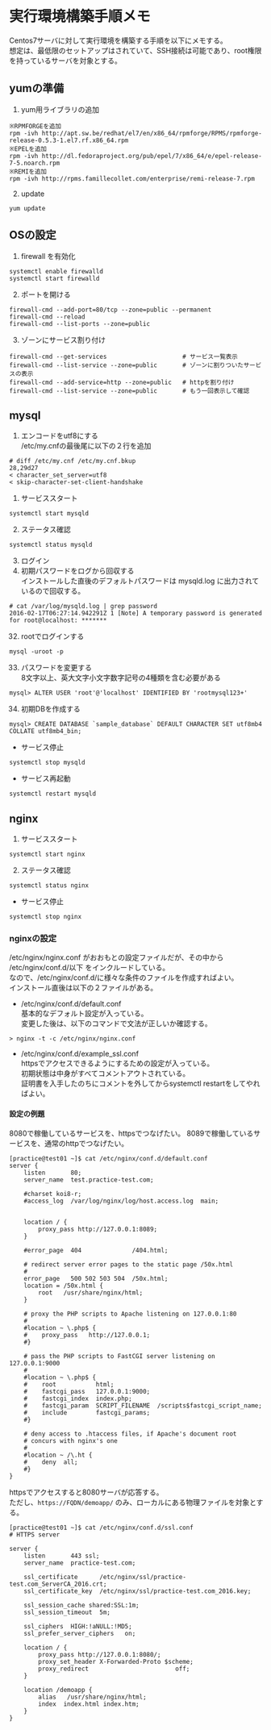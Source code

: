# 実行環境構築手順メモ

Centos7サーバに対して実行環境を構築する手順を以下にメモする。  
想定は、最低限のセットアップはされていて、SSH接続は可能であり、root権限を持っているサーバを対象とする。

## yumの準備

1. yum用ライブラリの追加  
```
※RPMFORGEを追加  
rpm -ivh http://apt.sw.be/redhat/el7/en/x86_64/rpmforge/RPMS/rpmforge-release-0.5.3-1.el7.rf.x86_64.rpm
※EPELを追加
rpm -ivh http://dl.fedoraproject.org/pub/epel/7/x86_64/e/epel-release-7-5.noarch.rpm
※REMIを追加
rpm -ivh http://rpms.famillecollet.com/enterprise/remi-release-7.rpm
```  
2. update  
```
yum update
```

## OSの設定  

1. firewall を有効化  
```
systemctl enable firewalld
systemctl start firewalld
```
2. ポートを開ける  
```
firewall-cmd --add-port=80/tcp --zone=public --permanent
firewall-cmd --reload
firewall-cmd --list-ports --zone=public
```
3. ゾーンにサービス割り付け
```
firewall-cmd --get-services                     # サービス一覧表示
firewall-cmd --list-service --zone=public       # ゾーンに割りついたサービスの表示
firewall-cmd --add-service=http --zone=public   # httpを割り付け
firewall-cmd --list-service --zone=public       # もう一回表示して確認
```

## mysql

1. エンコードをutf8にする  
/etc/my.cnfの最後尾に以下の２行を追加
```
# diff /etc/my.cnf /etc/my.cnf.bkup
28,29d27
< character_set_server=utf8
< skip-character-set-client-handshake
```
1. サービススタート
```
systemctl start mysqld
```
2. ステータス確認
```
systemctl status mysqld
```
3. ログイン
  31. 初期パスワードをログから回収する  
  インストールした直後のデフォルトパスワードは mysqld.log に出力されているので回収する。
  ```
  # cat /var/log/mysqld.log | grep password
2016-02-17T06:27:14.942291Z 1 [Note] A temporary password is generated for root@localhost: *******
  ```
  32. rootでログインする
  ```
  mysql -uroot -p
  ```
  33. パスワードを変更する  
  8文字以上、英大文字小文字数字記号の4種類を含む必要がある
  ```
  mysql> ALTER USER 'root'@'localhost' IDENTIFIED BY 'rootmysql123+'
  ```
  34. 初期DBを作成する
  ```
  mysql> CREATE DATABASE `sample_database` DEFAULT CHARACTER SET utf8mb4 COLLATE utf8mb4_bin;
  ```


* サービス停止
```
systemctl stop mysqld
```
* サービス再起動
```
systemctl restart mysqld
```

## nginx

1. サービススタート
```
systemctl start nginx
```
2. ステータス確認
```
systemctl status nginx
```


* サービス停止
```
systemctl stop nginx
```

### nginxの設定

/etc/nginx/nginx.conf がおおもとの設定ファイルだが、その中から /etc/nginx/conf.d/以下 をインクルードしている。  
なので、/etc/nginx/conf.d/に様々な条件のファイルを作成すればよい。  
インストール直後は以下の２ファイルがある。

* /etc/nginx/conf.d/default.conf  
基本的なデフォルト設定が入っている。  
変更した後は、以下のコマンドで文法が正しいか確認する。  
```
> nginx -t -c /etc/nginx/nginx.conf
```
* /etc/nginx/conf.d/example_ssl.conf  
httpsでアクセスできるようにするための設定が入っている。  
初期状態は中身がすべてコメントアウトされている。  
証明書を入手したのちにコメントを外してからsystemctl restartをしてやればよい。  

#### 設定の例題
8080で稼働しているサービスを、httpsでつなげたい。
8089で稼働しているサービスを、通常のhttpでつなげたい。

```
[practice@test01 ~]$ cat /etc/nginx/conf.d/default.conf
server {
    listen       80;
    server_name  test.practice-test.com;

    #charset koi8-r;
    #access_log  /var/log/nginx/log/host.access.log  main;


    location / {
        proxy_pass http://127.0.0.1:8089;
    }

    #error_page  404              /404.html;

    # redirect server error pages to the static page /50x.html
    #
    error_page   500 502 503 504  /50x.html;
    location = /50x.html {
        root   /usr/share/nginx/html;
    }

    # proxy the PHP scripts to Apache listening on 127.0.0.1:80
    #
    #location ~ \.php$ {
    #    proxy_pass   http://127.0.0.1;
    #}

    # pass the PHP scripts to FastCGI server listening on 127.0.0.1:9000
    #
    #location ~ \.php$ {
    #    root           html;
    #    fastcgi_pass   127.0.0.1:9000;
    #    fastcgi_index  index.php;
    #    fastcgi_param  SCRIPT_FILENAME  /scripts$fastcgi_script_name;
    #    include        fastcgi_params;
    #}

    # deny access to .htaccess files, if Apache's document root
    # concurs with nginx's one
    #
    #location ~ /\.ht {
    #    deny  all;
    #}
}
```

httpsでアクセスすると8080サーバが応答する。  
ただし、`https://FQDN/demoapp/` のみ、ローカルにある物理ファイルを対象とする。  

```
[practice@test01 ~]$ cat /etc/nginx/conf.d/ssl.conf
# HTTPS server

server {
    listen       443 ssl;
    server_name  practice-test.com;

    ssl_certificate      /etc/nginx/ssl/practice-test.com_ServerCA_2016.crt;
    ssl_certificate_key  /etc/nginx/ssl/practice-test.com_2016.key;

    ssl_session_cache shared:SSL:1m;
    ssl_session_timeout  5m;

    ssl_ciphers  HIGH:!aNULL:!MD5;
    ssl_prefer_server_ciphers   on;

    location / {
        proxy_pass http://127.0.0.1:8080/;
        proxy_set_header X-Forwarded-Proto $scheme;
        proxy_redirect                        off;
    }

    location /demoapp {
        alias   /usr/share/nginx/html;
        index  index.html index.htm;
    }
}
```
